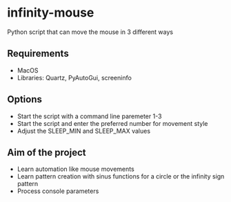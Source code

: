 # infinity-mouse

Python script that can move the mouse in 3 different ways

## Requirements

- MacOS
- Libraries: Quartz, PyAutoGui, screeninfo

## Options

- Start the script with a command line paremeter 1-3
- Start the script and enter the preferred number for movement style
- Adjust the SLEEP_MIN and SLEEP_MAX values

## Aim of the project

- Learn automation like mouse movements
- Learn pattern creation with sinus functions for a circle or the infinity sign pattern
- Process console parameters
